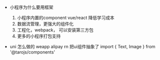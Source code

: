 - 小程序为什么要用框架
  1. 小程序内置的component vue/react 降低学习成本
  2. 数据流管理，更强大的组件化
  3. 工程化，webpack， 可以安装第三方包
  4. 更多的小程序打包支持

- uni 怎么做的
  weapp alipay rn
  把ui组件抽象了 import { Text, Image } from '@tarojs/components'